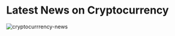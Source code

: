 # Latest News on Cryptocurrency 
![cryptocurrrency-news](https://user-images.githubusercontent.com/42941554/111035251-8854d880-843f-11eb-82a8-1e187af0a219.png)
